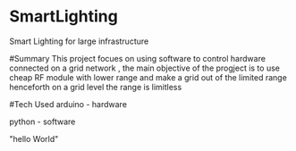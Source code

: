 # SmartLighting
Smart Lighting for large infrastructure

#Summary
This project focues on using software to control hardware connected on a grid network , the main 
objective of the progject is to use cheap RF module with lower range and make a grid out of the 
limited range henceforth on a grid level the range is limitless

#Tech Used
arduino - hardware

python - software

"hello World"


